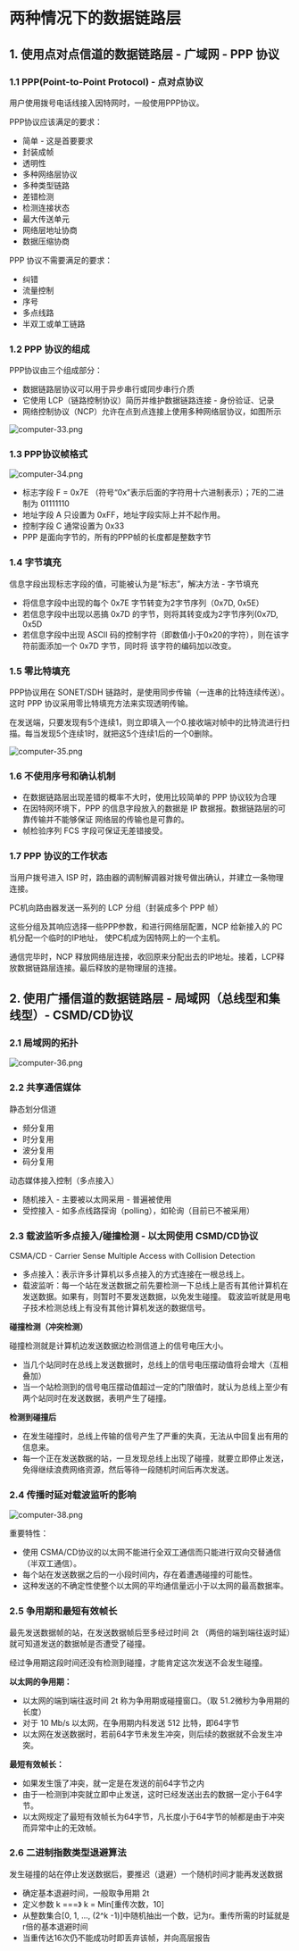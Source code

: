 # 两种情况下的数据链路层

## 1. 使用点对点信道的数据链路层 - 广域网 - PPP 协议

### 1.1 PPP(Point-to-Point Protocol) - 点对点协议

用户使用拨号电话线接入因特网时，一般使用PPP协议。

PPP协议应该满足的要求：
* 简单 - 这是首要要求
* 封装成帧
* 透明性
* 多种网络层协议
* 多种类型链路
* 差错检测
* 检测连接状态
* 最大传送单元
* 网络层地址协商
* 数据压缩协商

PPP 协议不需要满足的要求：
* 纠错
* 流量控制
* 序号
* 多点线路
* 半双工或单工链路

### 1.2 PPP 协议的组成

PPP协议由三个组成部分：
* 数据链路层协议可以用于异步串行或同步串行介质
* 它使用 LCP（链路控制协议）简历并维护数据链路连接 - 身份验证、记录
* 网络控制协议（NCP）允许在点到点连接上使用多种网络层协议，如图所示

![computer-33.png](/doc/imgs/computer/computer-33.png)

### 1.3 PPP协议帧格式

![computer-34.png](/doc/imgs/computer/computer-34.png)

* 标志字段 F = 0x7E （符号“0x”表示后面的字符用十六进制表示）；7E的二进制为 01111110
* 地址字段 A 只设置为 0xFF，地址字段实际上并不起作用。
* 控制字段 C 通常设置为 0x33
* PPP 是面向字节的，所有的PPP帧的长度都是整数字节

### 1.4 字节填充

信息字段出现标志字段的值，可能被认为是“标志”，解决方法 - 字节填充

* 将信息字段中出现的每个 0x7E 字节转变为2字节序列（0x7D, 0x5E）
* 若信息字段中出现以恶搞 0x7D 的字节，则将其转变成为2字节序列(0x7D, 0x5D
* 若信息字段中出现 ASCII 码的控制字符（即数值小于0x20的字符），则在该字符前面添加一个 0x7D 字节，同时将
  该字符的编码加以改变。
  
### 1.5 零比特填充

PPP协议用在 SONET/SDH 链路时，是使用同步传输（一连串的比特连续传送）。这时 PPP 协议采用零比特填充方法来实现透明传输。

在发送端，只要发现有5个连续1，则立即填入一个0.接收端对帧中的比特流进行扫描。每当发现5个连续1时，就把这5个连续1后的一个0删除。

![computer-35.png](/doc/imgs/computer/computer-35.png)

### 1.6 不使用序号和确认机制

* 在数据链路层出现差错的概率不大时，使用比较简单的 PPP 协议较为合理
* 在因特网环境下，PPP 的信息字段放入的数据是 IP 数据报。数据链路层的可靠传输并不能够保证
   网络层的传输也是可靠的。
* 帧检验序列 FCS 字段可保证无差错接受。

### 1.7 PPP 协议的工作状态

当用户拨号进入 ISP 时，路由器的调制解调器对拨号做出确认，并建立一条物理连接。

PC机向路由器发送一系列的 LCP 分组（封装成多个 PPP 帧）

这些分组及其响应选择一些PPP参数，和进行网络层配置，NCP 给新接入的 PC 机分配一个临时的IP地址，
使PC机成为因特网上的一个主机。

通信完毕时，NCP 释放网络层连接，收回原来分配出去的IP地址。接着，LCP释放数据链路层连接。最后释放的是物理层的连接。

## 2. 使用广播信道的数据链路层 - 局域网（总线型和集线型）- CSMD/CD协议

### 2.1 局域网的拓扑

![computer-36.png](/doc/imgs/computer/computer-36.png)

### 2.2 共享通信媒体

静态划分信道
* 频分复用
* 时分复用
* 波分复用
* 码分复用

动态媒体接入控制（多点接入）
* 随机接入 - 主要被以太网采用 - 普遍被使用
* 受控接入 - 如多点线路探询（polling），如轮询（目前已不被采用）

### 2.3 载波监听多点接入/碰撞检测 - 以太网使用 CSMD/CD协议

CSMA/CD - Carrier Sense Multiple Access with Collision Detection

* 多点接入：表示许多计算机以多点接入的方式连接在一根总线上。
* 载波监听：每一个站在发送数据之前先要检测一下总线上是否有其他计算机在发送数据。如果有，则暂时不要发送数据，以免发生碰撞。
  载波监听就是用电子技术检测总线上有没有其他计算机发送的数据信号。
  
**碰撞检测（冲突检测）**

碰撞检测就是计算机边发送数据边检测信道上的信号电压大小。
* 当几个站同时在总线上发送数据时，总线上的信号电压摆动值将会增大（互相叠加）
* 当一个站检测到的信号电压摆动值超过一定的门限值时，就认为总线上至少有两个站同时在发送数据，表明产生了碰撞。

**检测到碰撞后**
* 在发生碰撞时，总线上传输的信号产生了严重的失真，无法从中回复出有用的信息来。
* 每一个正在发送数据的站，一旦发现总线上出现了碰撞，就要立即停止发送，免得继续浪费网络资源，然后等待一段随机时间后再次发送。

### 2.4 传播时延对载波监听的影响

![computer-38.png](/doc/imgs/computer/computer-38.png)

重要特性：
* 使用 CSMA/CD协议的以太网不能进行全双工通信而只能进行双向交替通信（半双工通信）。
* 每个站在发送数据之后的一小段时间内，存在着遭遇碰撞的可能性。
* 这种发送的不确定性使整个以太网的平均通信量远小于以太网的最高数据率。

### 2.5 争用期和最短有效帧长

最先发送数据帧的站，在发送数据帧后至多经过时间 2t （两倍的端到端往返时延）就可知道发送的数据帧是否遭受了碰撞。

经过争用期这段时间还没有检测到碰撞，才能肯定这次发送不会发生碰撞。

**以太网的争用期：**
* 以太网的端到端往返时间 2t 称为争用期或碰撞窗口。（取 51.2微秒为争用期的长度）
* 对于 10 Mb/s 以太网，在争用期内科发送 512 比特，即64字节
* 以太网在发送数据时，若前64字节未发生冲突，则后续的数据就不会发生冲突。

**最短有效帧长：**
* 如果发生饿了冲突，就一定是在发送的前64字节之内
* 由于一检测到冲突就立即中止发送，这时已经发送出去的数据一定小于64字节。
* 以太网规定了最短有效帧长为64字节，凡长度小于64字节的帧都是由于冲突而异常中止的无效帧。

### 2.6 二进制指数类型退避算法

发生碰撞的站在停止发送数据后，要推迟（退避）一个随机时间才能再发送数据
* 确定基本退避时间，一般取争用期 2t
* 定义参数 k ===》 k = Min[重传次数，10]
* 从整数集合[0, 1, ..., (2^k -1)]中随机抽出一个数，记为r。重传所需的时延就是r倍的基本退避时间
* 当重传达16次仍不能成功时即丢弃该帧，并向高层报告